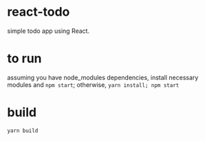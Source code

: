 # react-todo

simple todo app using React.

# to run
assuming you have node_modules dependencies, install necessary modules and `npm start`; otherwise, `yarn install; npm start`

# build
`yarn build`
